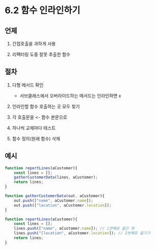 # 6.2 함수 인라인하기

## 언제

1) 간접호출을 과하게 사용

2) 리팩터링 도중 잘못 추출한 함수

## 절차

1) 다형 메서드 확인

    - 서브클래스에서 오버라이드하는 메서드는 인라인하면 x

2) 인라인할 함수 호출하는 곳 모두 찾기
3) 각 호출문을 <- 함수 본문으로
4) 하나씩 교체마다 테스트
5) 함수 정의(원래 함수) 삭제

## 예시

```javascript
function reportLines(aCustomer){
    const lines = [];
    gatherCustomerData(lines, aCustomer);
    return lines;
}

function gatherCustomerData(out, aCustomer){
    out.push(["name", aCustomer.name]);
    out.push(["location", aCustomer.location]);
}
```

```javascript
function reportLines(aCustomer){
    const lines = [];
    lines.push(["name", aCustomer.name]); // 1번째로 옮긴 후
    lines.push("[location", aCustomer.location]); // 2번째로 옮기기
    return lines;
}
```
